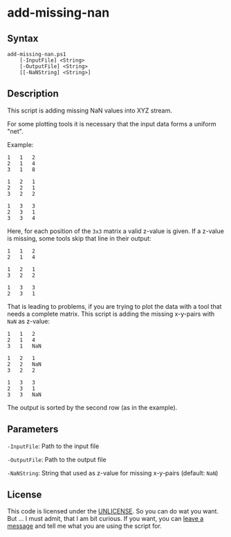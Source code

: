 # add-missing-nan

## Syntax

```plaintext
add-missing-nan.ps1
    [-InputFile] <String>
    [-OutputFile] <String>
    [[-NaNString] <String>]
```

## Description

This script is adding missing NaN values into XYZ stream.

For some plotting tools it is necessary that the input data forms a uniform "net".

Example:

```plaintext
1   1   2
2   1   4
3   1   8

1   2   1
2   2   1
3   2   2

1   3   3
2   3   1
3   3   4
```

Here, for each position of the `3x3` matrix a valid z-value is given.
If a z-value is missing, some tools skip that line in their output:

```plaintext
1   1   2
2   1   4

1   2   1
3   2   2

1   3   3
2   3   1
```

That is leading to problems, if you are trying to plot the data with a tool that needs a complete matrix.
This script is adding the missing x-y-pairs with `NaN` as z-value:

```plaintext
1   1   2
2   1   4
3   1   NaN

1   2   1
2   2   NaN
3   2   2

1   3   3
2   3   1
3   3   NaN
```

The output is sorted by the second row (as in the example).

## Parameters

`-InputFile`: Path to the input file

`-OutputFile`: Path to the output file

`-NaNString`: String that used as z-value for missing x-y-pairs (default: `NaN`)

## License

This code is licensed under the [UNLICENSE](UNLICENSE).
So you can do wat you want.
But ... I must admit, that I am bit curious.
If you want, you can [leave a message](mailto:ar-std@mailbox.org?subject=add-missing-nan) and tell me what you are using the script for.
